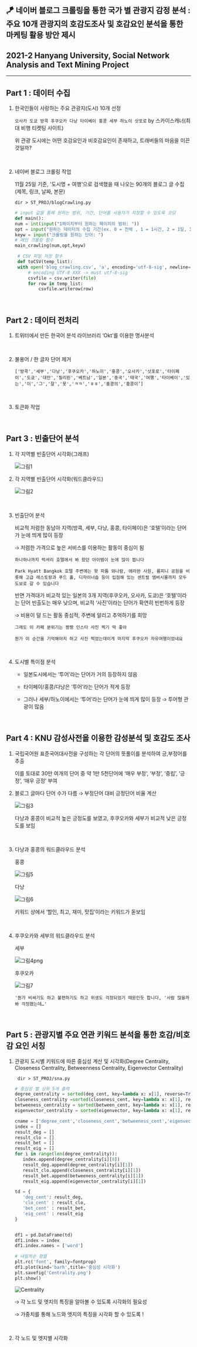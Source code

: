 ## 🪁 네이버 블로그 크롤링을 통한 국가 별 관광지 감정 분석 : </br> 주요 10개 관광지의 호감도조사 및 호감요인 분석을 통한 마케팅 활용 방안 제시

## 2021-2 Hanyang University, Social Network Analysis and Text Mining Project

---

## Part 1 : 데이터 수집

1. 한국인들이 사랑하는 주요 관광지(도시) 10개 선정

   `오사카 도쿄 방콕 후쿠오카 다낭 타이베이 홍콩 세부 하노이 삿포로` by 스카이스캐너(최대 비행 티켓팅 사이트)

   위 관광 도시에는 어떤 호감요인과 비호감요인이 존재하고, 트래버들의 마음을 이끈 것일까?

</br>

2. 네이버 블로그 크롤링 작업

   11월 25일 기준, '도시명 + 여행'으로 검색했을 때 나오는 90개의 블로그 글 수집
   (제목, 링크, 날짜, 본문)

   `dir > ST_PROJ/blogCrawling.py`

   ```python
   # input 값을 통해 원하는 범위, 기간, 단어를 사용자가 지정할 수 있도록 코딩
   def main():
   num = int(input("1페이지부터 원하는 페이지의 범위: "))
   opt = input("원하는 데이터의 수집 기간(ex. 0 = 전체 , 1 = 1시간, 2 = 1일, 3 = 1주, 4 = 1개월, 5 = 3개월, 6 = 6개월, 7 = 1년): ")
   keyw = input("크롤링을 원하는 단어: ")
   # 메인 크롤링 함수
   main_crawling(num,opt,keyw)
   ```

   ```python
    # CSV 파일 저장 함수
    def toCSV(temp_list):
    with open('blog_crawling.csv', 'a', encoding='utf-8-sig', newline='') as file:
        # encoding UTF-8 XXX -> must utf-8-sig
        csvfile = csv.writer(file)
        for row in temp_list:
            csvfile.writerow(row)
   ```

</br>

## Part 2 : 데이터 전처리

1. 트위터에서 만든 한국어 분석 라이브러리 ‘Okt’를 이용한 명사분석

</br>

2. 불용어 / 한 글자 단어 제거

   `['방콕','세부','다낭','후쿠오카','하노이','홍콩','오사카','삿포로','타이페이','도쿄','대만','필리핀','베트남','일본','중국','태국','여행','타이베이','있는','이','그','잘','못','ㅋㅋ','ㅎㅎ','홍콩의','홍콩이’]`

</br>

3. 토큰화 작업

</br>

## Part 3 : 빈출단어 분석

1.  각 지역별 빈출단어 시각화(그래프)

    ![그림1](https://user-images.githubusercontent.com/50936176/147207729-38178ce6-6104-43dc-af9b-4a942ac5bd48.png)

2.  각 지역별 빈출단어 시각화(워드클라우드)

    ![그림2](https://user-images.githubusercontent.com/50936176/147207737-69039cda-ca04-402b-b173-8c37cc80785c.png)

</br>

3.  빈출단어 분석

    비교적 저렴한 동남아 지역(방콕, 세부, 다낭, 홍콩, 타이페이)은 ‘호텔’이라는 단어가 눈에 띄게 많이 등장

    ➩ 저렴한 가격으로 높은 서비스를 이용하는 활동이 중심이 됨

    `하나하나까지 럭셔리 호텔에서 봐 왔던 아이템이 눈에 많이 띕니다 `

    `Park Hyatt Bangkok 호텔 주변에는 왓 파툼 와나람, 에라완 사원, 룸피니 공원을 비롯해 고급 레스토랑과 푸드 홀, 디자이너숍 등이 입점해 있는 센트럴 엠버시몰까지 모두 도보로 갈 수 있습니다 `

    반면 가격대가 비교적 있는 일본의 3개 지역(후쿠오카, 오사카, 도쿄)은 ‘호텔’이라는 단어 빈출도는 매우 낮으며, 비교적 ‘사진’이라는 단어가 확연히 빈번하게 등장

    ➩ 비용이 덜 드는 활동 중심적, 주변에 알리고 추억하기를 희망

    `그래도 이 카페 분위기는 짱짱 인스타 사진 찍기 딱 좋아 `

    `뭔가 이 순간을 기억해야지 하고 사진 찍었는데이게 마지막 후쿠오카 자유여행이었네요`

</br>

4. 도시별 특이점 분석

   - 일본도시에서는 ‘투어’라는 단어가 거의 등장하지 않음

   - 타이페이/홍콩/다낭은 ‘투어’라는 단어가 적게 등장

   - 그러나 세부/하노이에서는 ‘투어’라는 단어가 눈에 띄게 많이 등장 ➩ 투어형 관광이 많음

</br>

## Part 4 : KNU 감성사전을 이용한 감성분석 및 호감도 조사

1. 국립국어원 표준국어대사전을 구성하는 각 단어의 뜻풀이를 분석하여 긍,부정어를 추출

   이를 토대로 30만 여개의 단어 중 약 1만 5천단어에 ‘매우 부정’, ‘부정’, ‘중립’, ‘긍정’, ‘매우 긍정’ 부여

2. 블로그 글마다 단어 수가 다름 ➩ 부정단어 대비 긍정단어 비율 계산

   ![그림3](https://user-images.githubusercontent.com/50936176/147208783-bf663f47-0c26-4fe0-abca-6b458962e7a1.png)

   다낭과 홍콩이 비교적 높은 긍정도를 보였고, 후쿠오카와 세부가 비교적 낮은 긍정도를 보임

</br>

3. 다낭과 홍콩의 워드클라우드 분석

   홍콩

   ![그림5](https://user-images.githubusercontent.com/50936176/147208988-1868e4f5-3b6f-4488-a977-2b195958401c.png)

   다낭

   ![그림6](https://user-images.githubusercontent.com/50936176/147208996-51e2839c-9820-45da-8d84-10c6d01109da.png)

   키워드 상에서 ‘할인, 최고, 재미, 맛집’이라는 키워드가 돋보임

</br>

4. 후쿠오카와 세부의 워드클라우드 분석

   세부

   ![그림4png](https://user-images.githubusercontent.com/50936176/147209321-450db9d7-83d3-4fb8-a9dd-84e703eda04a.png)

   후쿠오카

   ![그림7](https://user-images.githubusercontent.com/50936176/147209326-d5eb953a-1720-4195-afa3-578d2d743ec2.png)

   `'뭔가 비싸기도 하고 불편하기도 하고 위생도 걱정되었기 때문인듯 합니다, '사람 많을까봐 걱정했는데…'`

</br>

## Part 5 : 관광지별 주요 연관 키워드 분석을 통한 호감/비호감 요인 서칭

1. 관광지 도시별 키워드에 따른 중심성 계산 및 시각화(Degree Centrality, Closeness Centrality, Betweenness Centrality, Eigenvector Centrality)

   ` dir > ST_PROJ/sna.py`

   ```python
   # 중심성 별 상위 5개 출력
   degree_centrality = sorted(deg_cent, key=lambda x: x[1], reverse=True)[0:]
   closeness_centrality =sorted(closeness_cent, key=lambda x: x[1], reverse=True)[0:]
   betweeness_centrality = sorted(between_cent, key=lambda x: x[1], reverse=True)[0:]
   eigenvector_centrality = sorted(eigenvector, key=lambda x: x[1], reverse=True)[0:]

   cname = ['degree_cent','closeness_cent','betweeness_cent','eigenvec_cent']
   index = []
   result_deg = []
   result_clo = []
   result_bet = []
   result_eig = []
   for i in range(len(degree_centrality)):
      index.append(degree_centrality[i][0])
      result_deg.append(degree_centrality[i][1])
      result_clo.append(closeness_centrality[i][1])
      result_bet.append(betweeness_centrality[i][1])
      result_eig.append(eigenvector_centrality[i][1])

   td = {
      'deg_cent': result_deg,
      'clo_cent' : result_clo,
      'bet_cent' : result_bet,
      'eig_cent' : result_eig
   }


   df1 = pd.DataFrame(td)
   df1.index = index
   df1.index.names = ['word']

   # 내림차순 정렬
   plt.rc('font', family=fontprop)
   df1.plot(kind='barh',title='중심성 시각화')
   plt.savefig('Centrality.png')
   plt.show()
   ```

   ![Centrality](https://user-images.githubusercontent.com/50936176/147210131-a147c2c5-371e-4fbd-894f-b79e81451d3f.png)

   ➩ 각 노드 및 엣지의 특징을 알아볼 수 있도록 시각화의 필요성

   ➩ 가중치를 통해 노드와 엣지의 특징을 시각화 할 수 있도록 !

   </br>

2. 각 노드 및 엣지별 시각화
